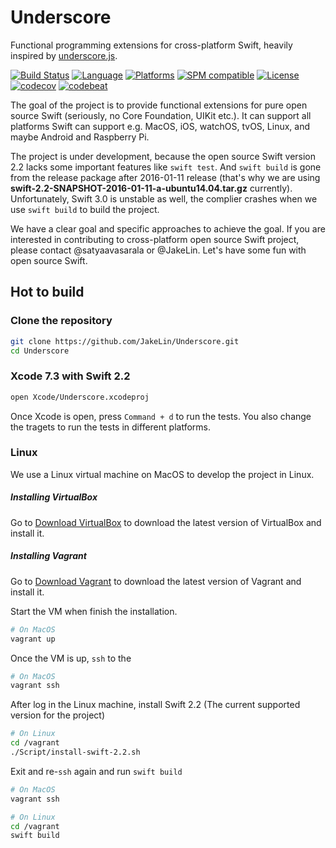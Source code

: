 # Underscore
Functional programming extensions for cross-platform Swift, heavily inspired by [underscore.js](http://underscorejs.org/).

[![Build Status](https://travis-ci.org/JakeLin/Underscore.svg?branch=master)](https://travis-ci.org/JakeLin/Underscore)
[![Language](https://img.shields.io/badge/language-Swift%202.2-orange.svg)](https://swift.org/)
[![Platforms](https://img.shields.io/badge/platform-macos%20%7C%20ios%20%7C%20watchos%20%7C%20tvos%20%7C%20linux-lightgrey.svg)](https://swift.org/about/#platform-support)
[![SPM compatible](https://img.shields.io/badge/SPM-compatible-4BC51D.svg?style=flat)](https://github.com/apple/swift-package-manager)
[![License](https://img.shields.io/github/license/JakeLin/IBAnimatable.svg?style=flat)](https://github.com/JakeLin/Underscore/blob/master/LICENSE)
[![codecov](https://codecov.io/gh/JakeLin/Underscore/branch/master/graph/badge.svg)](https://codecov.io/gh/JakeLin/Underscore)
[![codebeat](https://codebeat.co/badges/44a5f7cb-b2c4-44f1-a1bf-7ddfdb8e4cde)](https://codebeat.co/projects/github-com-jakelin-underscore)


The goal of the project is to provide functional extensions for pure open source Swift (seriously, no Core Foundation, UIKit etc.). It can support all platforms Swift can support e.g. MacOS, iOS, watchOS, tvOS, Linux, and maybe Android and Raspberry Pi.

The project is under development, because the open source Swift version 2.2 lacks some important features like `swift test`. And `swift build` is gone from the release package after 2016-01-11 release (that's why we are using **swift-2.2-SNAPSHOT-2016-01-11-a-ubuntu14.04.tar.gz** currently). Unfortunately, Swift 3.0 is unstable as well, the complier crashes when we use `swift build` to build the project.

We have a clear goal and specific approaches to achieve the goal. If you are interested in contributing to cross-platform open source Swift project, please contact @satyaavasarala or @JakeLin. Let's have some fun with open source Swift.

## Hot to build

### Clone the repository
```bash
git clone https://github.com/JakeLin/Underscore.git
cd Underscore
```

### Xcode 7.3 with Swift 2.2
```bash
open Xcode/Underscore.xcodeproj
```

Once Xcode is open, press `Command + d` to run the tests. You also change the tragets to run the tests in different platforms.

### Linux

We use a Linux virtual machine on MacOS to develop the project in Linux.

##### Installing VirtualBox
Go to [Download VirtualBox](https://www.virtualbox.org/wiki/Downloads) to download the latest version of VirtualBox and install it.

##### Installing Vagrant
Go to [Download Vagrant](https://www.vagrantup.com/downloads.html) to download the latest version of Vagrant and install it.

Start the VM when finish the installation.

```bash
# On MacOS
vagrant up 
```

Once the VM is up, `ssh` to the 

```bash
# On MacOS
vagrant ssh
```

After log in the Linux machine, install Swift 2.2 (The current supported version for the project)

```bash
# On Linux
cd /vagrant
./Script/install-swift-2.2.sh
```

Exit and re-`ssh` again and run `swift build`

```bash
# On MacOS
vagrant ssh
```

```bash
# On Linux
cd /vagrant
swift build
```



